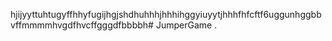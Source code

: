 hjijyyttuhtugyffhhyfugijhgjshdhuhhhjhhhihggyiuyytjhhhfhfcftf6uggunhggbbvffmmmmhvgdfhvcffgggdfbbbbh# JumperGame
.